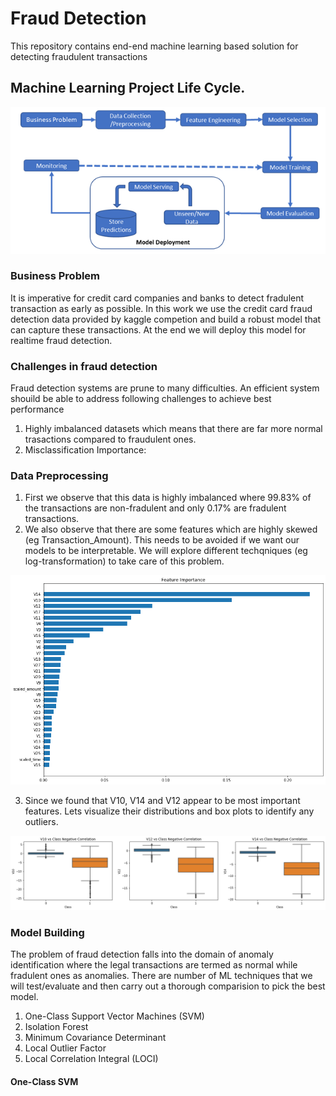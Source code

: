 # Fraud Detection
This repository contains end-end machine learning based solution for detecting fraudulent transactions

## Machine Learning Project Life Cycle.

![Model](https://github.com/arsalhuda24/credit_card_fraud_detection/blob/main/machine_learning_project_lifecycle.bmp)

### Business Problem

It is imperative for credit card companies and banks to detect fradulent transaction as early as possible. In this work we use the credit card fraud detection data provided by kaggle competion and build a robust model that can capture these transactions. At the end we will deploy this model for realtime fraud detection.  

### Challenges in fraud detection 
Fraud detection systems are prune to many difficulties. An efficient system shouild be able to address following challenges to achieve best performance
1) Highly imbalanced datasets which means that there are far more normal trasactions compared to fraudulent ones.
2) Misclassification Importance: 



### Data Preprocessing
1) First we observe that this data is highly imbalanced where 99.83% of the transactions are non-fradulent and only 0.17% are fradulent transactions. 
2) We also observe that there are some features which are highly skewed (eg Transaction_Amount). This needs to be avoided if we want our models to be interpretable. We will explore different techqniques (eg log-transformation) to take care of this problem. 

![Model](https://github.com/arsalhuda24/credit_card_fraud_detection/blob/main/feature_importance.png)


3) Since we found that V10, V14 and V12 appear to be most important features. Lets visualize their distributions and box plots to identify any outliers. 

![Model](https://github.com/arsalhuda24/credit_card_fraud_detection/blob/main/outliers.png)


### Model Building
The problem of fraud detection falls into the domain of anomaly identification where the legal transactions are termed as normal while fradulent ones as anomalies. There are number of ML techniques that we will test/evaluate and then carry out a thorough comparision to pick the best model.

1) One-Class Support Vector Machines (SVM) 
2) Isolation Forest 
3) Minimum Covariance Determinant 
4) Local Outlier Factor
5) Local Correlation Integral (LOCI)

#### One-Class SVM
